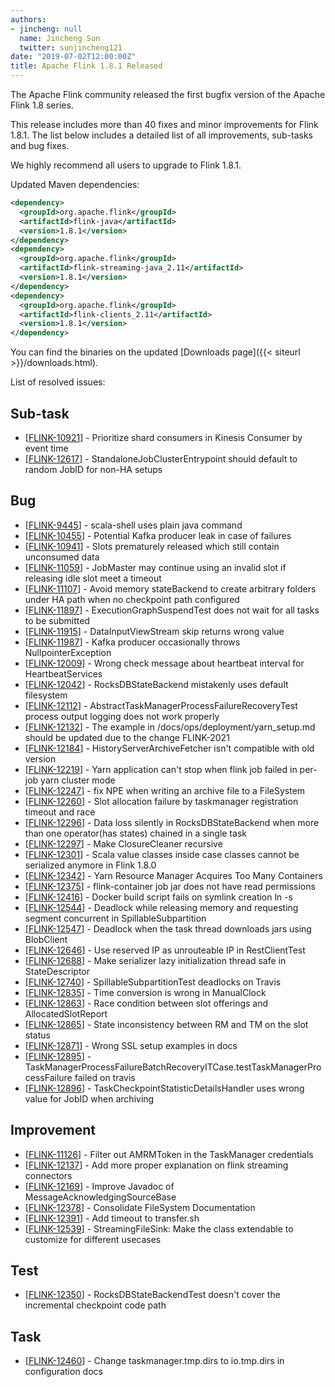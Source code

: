 ```yaml
---
authors:
- jincheng: null
  name: Jincheng Sun
  twitter: sunjincheng121
date: "2019-07-02T12:00:00Z"
title: Apache Flink 1.8.1 Released
---
```


The Apache Flink community released the first bugfix version of the Apache Flink 1.8 series.

This release includes more than 40 fixes and minor improvements for Flink 1.8.1. The list below includes a detailed list of all improvements, sub-tasks and bug fixes.

We highly recommend all users to upgrade to Flink 1.8.1.

Updated Maven dependencies:

```xml
<dependency>
  <groupId>org.apache.flink</groupId>
  <artifactId>flink-java</artifactId>
  <version>1.8.1</version>
</dependency>
<dependency>
  <groupId>org.apache.flink</groupId>
  <artifactId>flink-streaming-java_2.11</artifactId>
  <version>1.8.1</version>
</dependency>
<dependency>
  <groupId>org.apache.flink</groupId>
  <artifactId>flink-clients_2.11</artifactId>
  <version>1.8.1</version>
</dependency>
```

You can find the binaries on the updated [Downloads page]({{< siteurl >}}/downloads.html).

List of resolved issues:
    
<h2>        Sub-task
</h2>
<ul>
<li>[<a href='https://issues.apache.org/jira/browse/FLINK-10921'>FLINK-10921</a>] -         Prioritize shard consumers in Kinesis Consumer by event time 
</li>
<li>[<a href='https://issues.apache.org/jira/browse/FLINK-12617'>FLINK-12617</a>] -         StandaloneJobClusterEntrypoint should default to random JobID for non-HA setups 
</li>
</ul>
        
<h2>        Bug
</h2>
<ul>
<li>[<a href='https://issues.apache.org/jira/browse/FLINK-9445'>FLINK-9445</a>] -         scala-shell uses plain java command
</li>
<li>[<a href='https://issues.apache.org/jira/browse/FLINK-10455'>FLINK-10455</a>] -         Potential Kafka producer leak in case of failures
</li>
<li>[<a href='https://issues.apache.org/jira/browse/FLINK-10941'>FLINK-10941</a>] -         Slots prematurely released which still contain unconsumed data 
</li>
<li>[<a href='https://issues.apache.org/jira/browse/FLINK-11059'>FLINK-11059</a>] -         JobMaster may continue using an invalid slot if releasing idle slot meet a timeout
</li>
<li>[<a href='https://issues.apache.org/jira/browse/FLINK-11107'>FLINK-11107</a>] -         Avoid memory stateBackend to create arbitrary folders under HA path when no checkpoint path configured
</li>
<li>[<a href='https://issues.apache.org/jira/browse/FLINK-11897'>FLINK-11897</a>] -         ExecutionGraphSuspendTest does not wait for all tasks to be submitted
</li>
<li>[<a href='https://issues.apache.org/jira/browse/FLINK-11915'>FLINK-11915</a>] -         DataInputViewStream skip returns wrong value
</li>
<li>[<a href='https://issues.apache.org/jira/browse/FLINK-11987'>FLINK-11987</a>] -         Kafka producer occasionally throws NullpointerException
</li>
<li>[<a href='https://issues.apache.org/jira/browse/FLINK-12009'>FLINK-12009</a>] -         Wrong check message about heartbeat interval for HeartbeatServices
</li>
<li>[<a href='https://issues.apache.org/jira/browse/FLINK-12042'>FLINK-12042</a>] -         RocksDBStateBackend mistakenly uses default filesystem
</li>
<li>[<a href='https://issues.apache.org/jira/browse/FLINK-12112'>FLINK-12112</a>] -         AbstractTaskManagerProcessFailureRecoveryTest process output logging does not work properly
</li>
<li>[<a href='https://issues.apache.org/jira/browse/FLINK-12132'>FLINK-12132</a>] -         The example in /docs/ops/deployment/yarn_setup.md should be updated due to the change FLINK-2021
</li>
<li>[<a href='https://issues.apache.org/jira/browse/FLINK-12184'>FLINK-12184</a>] -         HistoryServerArchiveFetcher isn&#39;t compatible with old version
</li>
<li>[<a href='https://issues.apache.org/jira/browse/FLINK-12219'>FLINK-12219</a>] -         Yarn application can&#39;t stop when flink job failed in per-job yarn cluster mode
</li>
<li>[<a href='https://issues.apache.org/jira/browse/FLINK-12247'>FLINK-12247</a>] -         fix NPE when writing an archive file to a FileSystem
</li>
<li>[<a href='https://issues.apache.org/jira/browse/FLINK-12260'>FLINK-12260</a>] -         Slot allocation failure by taskmanager registration timeout and race
</li>
<li>[<a href='https://issues.apache.org/jira/browse/FLINK-12296'>FLINK-12296</a>] -         Data loss silently in RocksDBStateBackend when more than one operator(has states) chained in a single task 
</li>
<li>[<a href='https://issues.apache.org/jira/browse/FLINK-12297'>FLINK-12297</a>] -         Make ClosureCleaner recursive
</li>
<li>[<a href='https://issues.apache.org/jira/browse/FLINK-12301'>FLINK-12301</a>] -         Scala value classes inside case classes cannot be serialized anymore in Flink 1.8.0
</li>
<li>[<a href='https://issues.apache.org/jira/browse/FLINK-12342'>FLINK-12342</a>] -         Yarn Resource Manager Acquires Too Many Containers
</li>
<li>[<a href='https://issues.apache.org/jira/browse/FLINK-12375'>FLINK-12375</a>] -         flink-container job jar does not have read permissions
</li>
<li>[<a href='https://issues.apache.org/jira/browse/FLINK-12416'>FLINK-12416</a>] -         Docker build script fails on symlink creation ln -s
</li>
<li>[<a href='https://issues.apache.org/jira/browse/FLINK-12544'>FLINK-12544</a>] -         Deadlock while releasing memory and requesting segment concurrent in SpillableSubpartition
</li>
<li>[<a href='https://issues.apache.org/jira/browse/FLINK-12547'>FLINK-12547</a>] -         Deadlock when the task thread downloads jars using BlobClient
</li>
<li>[<a href='https://issues.apache.org/jira/browse/FLINK-12646'>FLINK-12646</a>] -         Use reserved IP as unrouteable IP in RestClientTest
</li>
<li>[<a href='https://issues.apache.org/jira/browse/FLINK-12688'>FLINK-12688</a>] -         Make serializer lazy initialization thread safe in StateDescriptor
</li>
<li>[<a href='https://issues.apache.org/jira/browse/FLINK-12740'>FLINK-12740</a>] -         SpillableSubpartitionTest deadlocks on Travis
</li>
<li>[<a href='https://issues.apache.org/jira/browse/FLINK-12835'>FLINK-12835</a>] -         Time conversion is wrong in ManualClock
</li>
<li>[<a href='https://issues.apache.org/jira/browse/FLINK-12863'>FLINK-12863</a>] -         Race condition between slot offerings and AllocatedSlotReport
</li>
<li>[<a href='https://issues.apache.org/jira/browse/FLINK-12865'>FLINK-12865</a>] -         State inconsistency between RM and TM on the slot status
</li>
<li>[<a href='https://issues.apache.org/jira/browse/FLINK-12871'>FLINK-12871</a>] -         Wrong SSL setup examples in docs
</li>
<li>[<a href='https://issues.apache.org/jira/browse/FLINK-12895'>FLINK-12895</a>] -         TaskManagerProcessFailureBatchRecoveryITCase.testTaskManagerProcessFailure failed on travis 
</li>
<li>[<a href='https://issues.apache.org/jira/browse/FLINK-12896'>FLINK-12896</a>] -         TaskCheckpointStatisticDetailsHandler uses wrong value for JobID when archiving
</li>
</ul>
                
<h2>        Improvement
</h2>
<ul>
<li>[<a href='https://issues.apache.org/jira/browse/FLINK-11126'>FLINK-11126</a>] -         Filter out AMRMToken in the TaskManager credentials
</li>
<li>[<a href='https://issues.apache.org/jira/browse/FLINK-12137'>FLINK-12137</a>] -         Add more proper explanation on flink streaming connectors 
</li>
<li>[<a href='https://issues.apache.org/jira/browse/FLINK-12169'>FLINK-12169</a>] -         Improve Javadoc of MessageAcknowledgingSourceBase
</li>
<li>[<a href='https://issues.apache.org/jira/browse/FLINK-12378'>FLINK-12378</a>] -         Consolidate FileSystem Documentation
</li>
<li>[<a href='https://issues.apache.org/jira/browse/FLINK-12391'>FLINK-12391</a>] -         Add timeout to transfer.sh
</li>
<li>[<a href='https://issues.apache.org/jira/browse/FLINK-12539'>FLINK-12539</a>] -         StreamingFileSink: Make the class extendable to customize for different usecases
</li>
</ul>
    
<h2>        Test
</h2>
<ul>
<li>[<a href='https://issues.apache.org/jira/browse/FLINK-12350'>FLINK-12350</a>] -         RocksDBStateBackendTest doesn&#39;t cover the incremental checkpoint code path
</li>
</ul>
        
<h2>        Task
</h2>
<ul>
<li>[<a href='https://issues.apache.org/jira/browse/FLINK-12460'>FLINK-12460</a>] -         Change taskmanager.tmp.dirs to io.tmp.dirs in configuration docs
</li>
</ul>
                                                                                                                                        